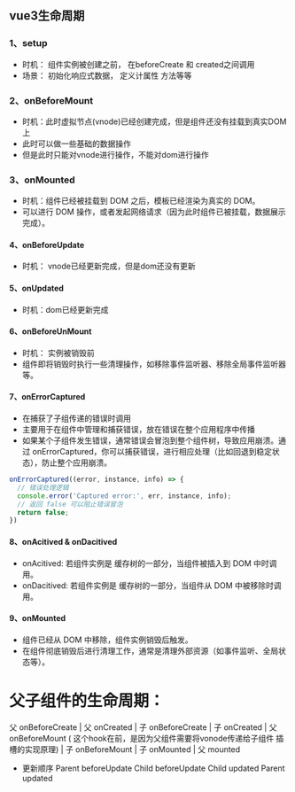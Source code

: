 ## vue3生命周期
### 1、setup
* 时机： 组件实例被创建之前， 在beforeCreate 和 created之间调用
* 场景： 初始化响应式数据， 定义计属性 方法等等

### 2、onBeforeMount
* 时机：此时虚拟节点(vnode)已经创建完成，但是组件还没有挂载到真实DOM上
* 此时可以做一些基础的数据操作
* 但是此时只能对vnode进行操作，不能对dom进行操作

### 3、onMounted
* 时机：组件已经被挂载到 DOM 之后，模板已经渲染为真实的 DOM。
* 可以进行 DOM 操作，或者发起网络请求（因为此时组件已被挂载，数据展示完成）。

#### 4、onBeforeUpdate
* 时机： vnode已经更新完成，但是dom还没有更新

#### 5、onUpdated
* 时机：dom已经更新完成

#### 6、onBeforeUnMount
* 时机： 实例被销毁前
* 组件即将销毁时执行一些清理操作，如移除事件监听器、移除全局事件监听器等。

#### 7、onErrorCaptured
* 在捕获了子组传递的错误时调用
* 主要用于在组件中管理和捕获错误，放在错误在整个应用程序中传播
* 如果某个子组件发生错误，通常错误会冒泡到整个组件树，导致应用崩溃。通过 onErrorCaptured，你可以捕获错误，进行相应处理（比如回退到稳定状态），防止整个应用崩溃。
```js
onErrorCaptured((error, instance, info) => {
  // 错误处理逻辑
  console.error('Captured error:', err, instance, info);
  // 返回 false 可以阻止错误冒泡
  return false;
})
```

#### 8、onAcitived & onDacitived
* onAcitived: 若组件实例是 <KeepAlive> 缓存树的一部分，当组件被插入到 DOM 中时调用。
* onDacitived: 若组件实例是 <KeepAlive> 缓存树的一部分，当组件从 DOM 中被移除时调用。

#### 9、onMounted
* 组件已经从 DOM 中移除，组件实例销毁后触发。
* 在组件彻底销毁后进行清理工作，通常是清理外部资源（如事件监听、全局状态等）。

# 父子组件的生命周期：
父 onBeforeCreate
|
父 onCreated
| 
子 onBeforeCreate
|
子 onCreated
|
父 onBeforeMount ( 这个hook在前，是因为父组件需要将vonode传递给子组件 插槽的实现原理)
|
子 onBeforeMount
|
子 onMounted
|
父 mounted

* 更新顺序
Parent beforeUpdate
Child beforeUpdate
Child updated
Parent updated